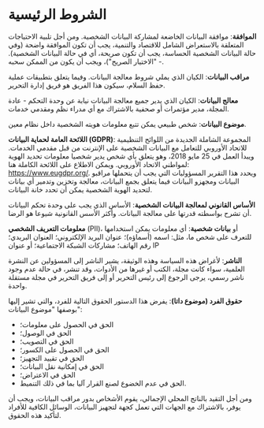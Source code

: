 # الشروط الرئيسية
**الموافقة**: موافقة البيانات الخاضعة لمشاركة البيانات الشخصية. ومن أجل تلبية الاحتياجات المتعلقة بالاستعراض الشامل للاقتصاد والتنمية، يجب أن تكون الموافقة واضحة (وفي حالة البيانات الشخصية الحساسة، يجب أن تكون صريحة، أي في حالة البيانات الشخصية). - "الاختيار الصريح")، ويجب أن يكون من الممكن سحبه.

**مراقب البيانات**: الكيان الذي يملي شروط معالجة البيانات. وفيما يتعلق بتطبيقات عملية حفظ السلام، سيكون هذا الفريق هو فريق إدارة التحرير.

**معالج البيانات**: الكيان الذي يدير جميع معالجة البيانات نيابة عن وحدة التحكم - عادة المجلة، مدير مؤتمرات أو صحفية بالاشتراك مع أي مدراء نظم ومقدمي خدمات.

**موضوع البيانات**: شخص طبيعي يمكن تتبع معلومات هويته الشخصية داخل نظام معين.

**اللائحة العامة لحماية البيانات (GDPR)**: المجموعة الشاملة الجديدة من اللوائح التنظيمية للاتحاد الأوروبي للتعامل مع البيانات الشخصية على الإنترنت من قبل مقدمي الخدمات. ويبدأ العمل في 25 مايو 2018، وهو يتعلق بأي شخص يدير شخصيا معلومات تحديد الهوية لمواطني الاتحاد الأوروبي. ويمكن الاطلاع على اللائحة الكاملة هنا: https://www.eugdpr.org/. ويحدد هذا التقرير المسؤوليات التي يجب أن يتحملها مراقبو البيانات ومجهزو البيانات فيما يتعلق بجمع البيانات، معالجة وتخزين وتدمير أي بيانات لتحديد الهوية الشخصية يمكن أن تحدد خانة البيانات.

**الأساس القانوني لمعالجة البيانات الشخصية**: الأساس الذي يجب على وحدة تحكم البيانات أن تشرح بواسطته قدرتها على معالجة البيانات. وأكثر الأسس القانونية شيوعا هو الرضا.

**معلومات التعريف الشخصي** (PII)، أو **بيانات شخصية**: أي معلومات يمكن استخدامها للتعرف على شخص ما، مثل: اسمه (أسماؤه)؛ عنوان البريد الإلكتروني؛ العنوان البريدي؛ رقم الهاتف؛ مشاركات الشبكة الاجتماعية؛ أو عنوان IP

**الناشر**: لأغراض هذه السياسة وهذه الوثيقة، يشير الناشر إلى المسؤولين عن النشرة العلمية، سواء كانت مجلة، الكتب أو غيرها من الأدوات، وقد تنشر، في حالة عدم وجود ناشر رسمي، يرجى الرجوع إلى رئيس التحرير أو إلى فريق التحرير في مجلة مستقلة واحدة.

**حقوق الفرد (موضوع داتا)**: يفرض هذا الدستور الحقوق التالية للفرد، والتي تشير إليها بوصفها "موضوع البيانات":
  * الحق في الحصول على معلومات؛
  * الحق في الوصول؛
  * الحق في التصويب؛
  * الحق في الحصول على الكسور؛
  * الحق في تقييد التجهيز؛
  * الحق في إمكانية نقل البيانات؛
  * الحق في الاعتراض؛
  * الحق في عدم الخضوع لصنع القرار آليا بما في ذلك التنميط.

ومن أجل التقيد بالناتج المحلي الإجمالي، يقوم الأشخاص بدور مراقب البيانات، ويجب أن يوفر، بالاشتراك مع الجهات التي تعمل كجهة لتجهيز البيانات، الوسائل الكافية للأفراد لتأكيد هذه الحقوق. 
